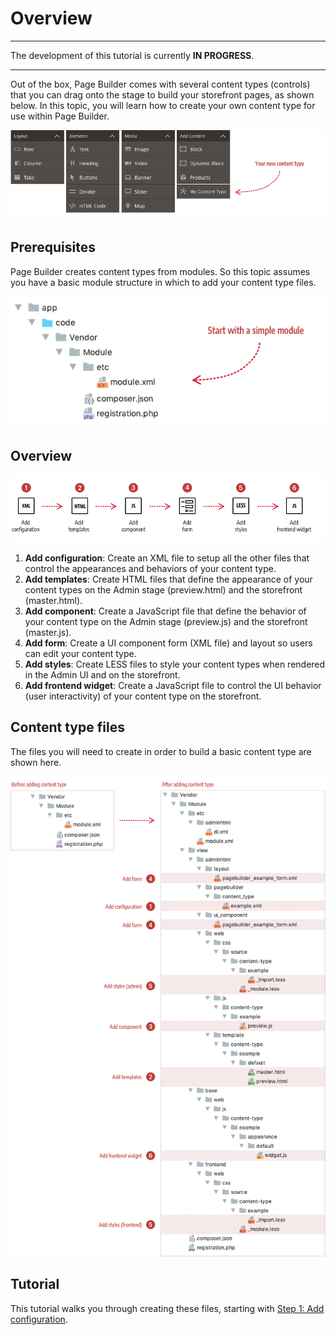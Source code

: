 # Overview

***
The development of this tutorial is currently **IN PROGRESS**.

***

Out of the box, Page Builder comes with several content types (controls) that you can drag onto the stage to build your storefront pages, as shown below. In this topic, you will learn how to create your own content type for use within Page Builder.

![Page Builder Content Types](../images/panel-horizontal.png)

## Prerequisites

Page Builder creates content types from modules. So this topic assumes you have a basic module structure in which to add your content type files.

![Minimum module structure](../images/module-minimum-structure.png)

## Overview

![Creating Custom Content Types](../images/content-type-overview.png)

1. **Add configuration**: Create an XML file to setup all the other files that control the appearances and behaviors of your content type.  
2. **Add templates**: Create HTML files that define the appearance of your content types on the Admin stage (preview.html) and the storefront (master.html).
3. **Add component**: Create a JavaScript file that define the behavior of your content type on the Admin stage (preview.js) and the storefront (master.js).
4. **Add form**: Create a UI component form (XML file) and layout so users can edit your content type.
5. **Add styles**: Create LESS files to style your content types when rendered in the Admin UI and on the storefront. 
6. **Add frontend widget**: Create a JavaScript file to control the UI behavior (user interactivity) of your content type on the storefront.  

## Content type files

The files you will need to create in order to build a basic content type are shown here.

![Before and after content type](../images/content-type-files.png)

## Tutorial
This tutorial walks you through creating these files, starting with [Step 1: Add configuration](step-1-add-configuration.md). 